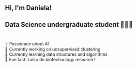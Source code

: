 ## Hi, I'm Daniela!

 ## Data Science undergraduate student 👩🏻‍💻  <br> <br>
 
 💡 Passionate about AI <br>
 🚀 Currently working on unsupervised clustering <br>
 🧠 Currently learning data structures and algorithms <br>
 🌱 Fun fact: I also do biotechnology research ! <br>
